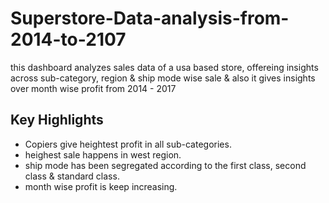 # Superstore-Data-analysis-from-2014-to-2107
this dashboard analyzes sales data of a usa based store, offereing insights across sub-category, region &amp; ship mode wise sale &amp; also it gives insights over month wise profit from 2014 - 2017

## Key Highlights 
- Copiers give heightest profit in all sub-categories.
- heighest sale happens in west region.
- ship mode has been segregated according to the first class, second class & standard class.
- month wise profit is keep increasing.

  
